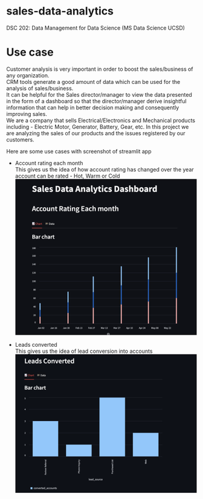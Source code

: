 # sales-data-analytics
DSC 202: Data Management for Data Science (MS Data Science UCSD)

# Use case 
Customer analysis is very important in order to boost the sales/business of any organization. \
CRM tools generate a good amount of data which can be used for the analysis of sales/business. \
It can be helpful for the Sales director/manager to view the data presented in the form of a dashboard so that the director/manager derive insightful information that can help in better decision making and consequently improving sales. \
We are a company that sells Electrical/Electronics and Mechanical products including - Electric Motor, Generator, Battery, Gear, etc.
In this project we are analyzing the sales of our products and the issues registered by our customers. 

Here are some use cases with screenshot of streamlit app
- Account rating each month \
  This gives us the idea of how account rating has changed over the year \
  account can be rated - Hot, Warm or Cold 
![alt text](https://github.com/skhire29/sales-data-analytics/blob/main/assets/account_rating_each_month_1.png)


- Leads converted \
  This gives us the idea of lead conversion into accounts \
![alt text](https://github.com/skhire29/sales-data-analytics/blob/main/assets/leads_conv_1.png)
